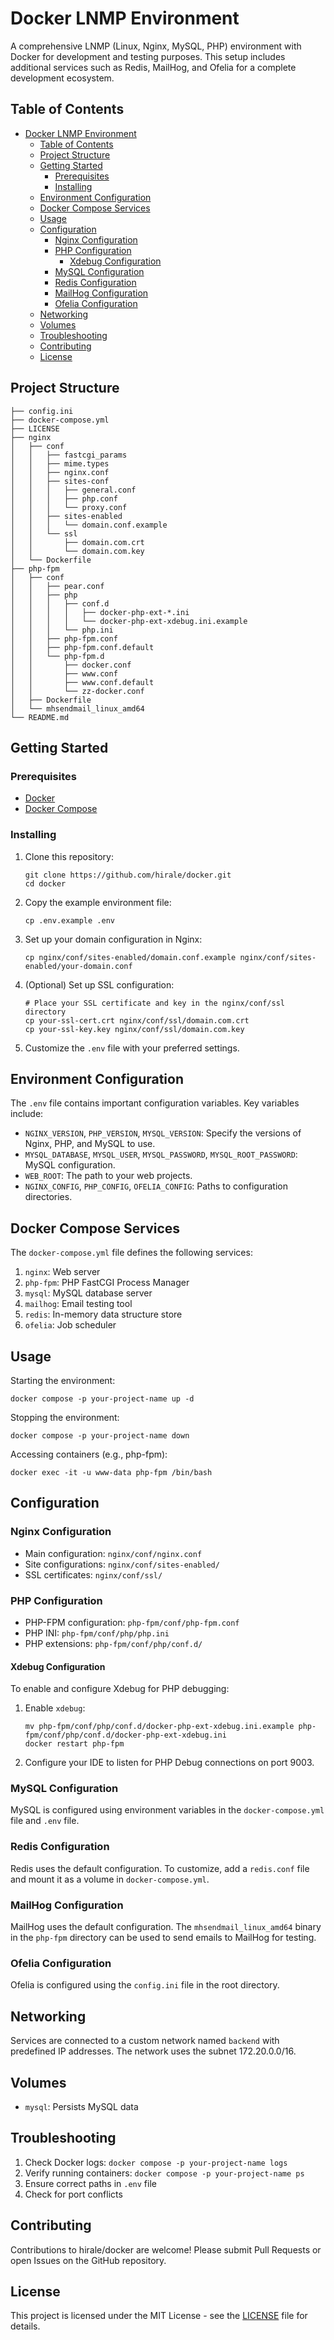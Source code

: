 # Docker LNMP Environment

A comprehensive LNMP (Linux, Nginx, MySQL, PHP) environment with Docker for development and testing purposes. This setup includes additional services such as Redis, MailHog, and Ofelia for a complete development ecosystem.

## Table of Contents

- [Docker LNMP Environment](#docker-lnmp-environment)
  - [Table of Contents](#table-of-contents)
  - [Project Structure](#project-structure)
  - [Getting Started](#getting-started)
    - [Prerequisites](#prerequisites)
    - [Installing](#installing)
  - [Environment Configuration](#environment-configuration)
  - [Docker Compose Services](#docker-compose-services)
  - [Usage](#usage)
  - [Configuration](#configuration)
    - [Nginx Configuration](#nginx-configuration)
    - [PHP Configuration](#php-configuration)
      - [Xdebug Configuration](#xdebug-configuration)
    - [MySQL Configuration](#mysql-configuration)
    - [Redis Configuration](#redis-configuration)
    - [MailHog Configuration](#mailhog-configuration)
    - [Ofelia Configuration](#ofelia-configuration)
  - [Networking](#networking)
  - [Volumes](#volumes)
  - [Troubleshooting](#troubleshooting)
  - [Contributing](#contributing)
  - [License](#license)

## Project Structure

```
├── config.ini
├── docker-compose.yml
├── LICENSE
├── nginx
│   ├── conf
│   │   ├── fastcgi_params
│   │   ├── mime.types
│   │   ├── nginx.conf
│   │   ├── sites-conf
│   │   │   ├── general.conf
│   │   │   ├── php.conf
│   │   │   └── proxy.conf
│   │   ├── sites-enabled
│   │   │   └── domain.conf.example
│   │   └── ssl
│   │       ├── domain.com.crt
│   │       └── domain.com.key
│   └── Dockerfile
├── php-fpm
│   ├── conf
│   │   ├── pear.conf
│   │   ├── php
│   │   │   ├── conf.d
│   │   │   │   ├── docker-php-ext-*.ini
│   │   │   │   └── docker-php-ext-xdebug.ini.example
│   │   │   └── php.ini
│   │   ├── php-fpm.conf
│   │   ├── php-fpm.conf.default
│   │   └── php-fpm.d
│   │       ├── docker.conf
│   │       ├── www.conf
│   │       ├── www.conf.default
│   │       └── zz-docker.conf
│   ├── Dockerfile
│   └── mhsendmail_linux_amd64
└── README.md
```

## Getting Started

### Prerequisites

- [Docker](https://docs.docker.com/get-docker/)
- [Docker Compose](https://docs.docker.com/compose/install/)

### Installing

1. Clone this repository:
   ```
   git clone https://github.com/hirale/docker.git
   cd docker
   ```

2. Copy the example environment file:
   ```
   cp .env.example .env
   ```

3. Set up your domain configuration in Nginx:
   ```
   cp nginx/conf/sites-enabled/domain.conf.example nginx/conf/sites-enabled/your-domain.conf
   ```

4. (Optional) Set up SSL configuration:
   ```
   # Place your SSL certificate and key in the nginx/conf/ssl directory
   cp your-ssl-cert.crt nginx/conf/ssl/domain.com.crt
   cp your-ssl-key.key nginx/conf/ssl/domain.com.key
   ```

5. Customize the `.env` file with your preferred settings.

## Environment Configuration

The `.env` file contains important configuration variables. Key variables include:

- `NGINX_VERSION`, `PHP_VERSION`, `MYSQL_VERSION`: Specify the versions of Nginx, PHP, and MySQL to use.
- `MYSQL_DATABASE`, `MYSQL_USER`, `MYSQL_PASSWORD`, `MYSQL_ROOT_PASSWORD`: MySQL configuration.
- `WEB_ROOT`: The path to your web projects.
- `NGINX_CONFIG`, `PHP_CONFIG`, `OFELIA_CONFIG`: Paths to configuration directories.

## Docker Compose Services

The `docker-compose.yml` file defines the following services:

1. `nginx`: Web server
2. `php-fpm`: PHP FastCGI Process Manager
3. `mysql`: MySQL database server
4. `mailhog`: Email testing tool
5. `redis`: In-memory data structure store
6. `ofelia`: Job scheduler

## Usage

Starting the environment:
```
docker compose -p your-project-name up -d
```

Stopping the environment:
```
docker compose -p your-project-name down
```

Accessing containers (e.g., php-fpm):
```
docker exec -it -u www-data php-fpm /bin/bash
```

## Configuration

### Nginx Configuration

- Main configuration: `nginx/conf/nginx.conf`
- Site configurations: `nginx/conf/sites-enabled/`
- SSL certificates: `nginx/conf/ssl/`

### PHP Configuration

- PHP-FPM configuration: `php-fpm/conf/php-fpm.conf`
- PHP INI: `php-fpm/conf/php/php.ini`
- PHP extensions: `php-fpm/conf/php/conf.d/`

#### Xdebug Configuration

To enable and configure Xdebug for PHP debugging:

1. Enable `xdebug`:

   ```
   mv php-fpm/conf/php/conf.d/docker-php-ext-xdebug.ini.example php-fpm/conf/php/conf.d/docker-php-ext-xdebug.ini
   docker restart php-fpm
   ```

2. Configure your IDE to listen for PHP Debug connections on port 9003.

### MySQL Configuration

MySQL is configured using environment variables in the `docker-compose.yml` file and `.env` file.

### Redis Configuration

Redis uses the default configuration. To customize, add a `redis.conf` file and mount it as a volume in `docker-compose.yml`.

### MailHog Configuration

MailHog uses the default configuration. The `mhsendmail_linux_amd64` binary in the `php-fpm` directory can be used to send emails to MailHog for testing.

### Ofelia Configuration

Ofelia is configured using the `config.ini` file in the root directory.

## Networking

Services are connected to a custom network named `backend` with predefined IP addresses. The network uses the subnet 172.20.0.0/16.

## Volumes

- `mysql`: Persists MySQL data

## Troubleshooting

1. Check Docker logs: `docker compose -p your-project-name logs`
2. Verify running containers: `docker compose -p your-project-name ps`
3. Ensure correct paths in `.env` file
4. Check for port conflicts

## Contributing

Contributions to hirale/docker are welcome! Please submit Pull Requests or open Issues on the GitHub repository.

## License

This project is licensed under the MIT License - see the [LICENSE](LICENSE) file for details.